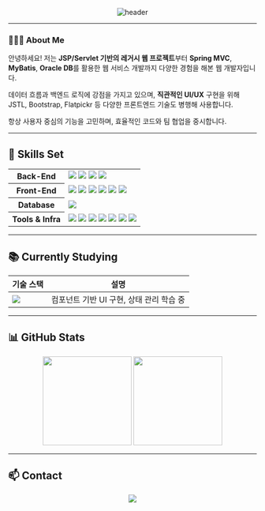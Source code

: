 <div align="center">
  
![header](https://capsule-render.vercel.app/api?type=waving&color=0:89f7fe,100:66a6ff&height=280&section=header&text=Hi%20👋,%20I'm%20Minseung%20Kim&fontSize=45&fontAlign=50&fontAlignY=40&desc=Full-Stack%20Developer%20|%20Java%20%26%20Spring&descSize=22&descAlign=50&descAlignY=70)


</div>

---

### 🙋🏻‍♂️ About Me

안녕하세요! 저는 **JSP/Servlet 기반의 레거시 웹 프로젝트**부터 **Spring MVC**, **MyBatis**, **Oracle DB**를 활용한 웹 서비스 개발까지 다양한 경험을 해본 웹 개발자입니다.  

데이터 흐름과 백엔드 로직에 강점을 가지고 있으며, **직관적인 UI/UX** 구현을 위해 JSTL, Bootstrap, Flatpickr 등 다양한 프론트엔드 기술도 병행해 사용합니다.  

항상 사용자 중심의 기능을 고민하며, 효율적인 코드와 팀 협업을 중시합니다.  


---

## 🧐 Skills Set

<table>
  <tr>
    <th>Back-End</th>
    <td>
      <img src="https://img.shields.io/badge/Java-000000?style=flat-square&logo=openjdk&logoColor=white" />
      <img src="https://img.shields.io/badge/Spring%20MVC-6DB33F?style=flat-square&logo=spring&logoColor=white" />
      <img src="https://img.shields.io/badge/MyBatis-000000?style=flat-square&logo=data&logoColor=white" />
      <img src="https://img.shields.io/badge/JSP%2FServlet-d3d3d3?style=flat-square&logo=java&logoColor=black" />
    </td>
  </tr>
  <tr>
    <th>Front-End</th>
    <td>
      <img src="https://img.shields.io/badge/HTML5-E34F26?style=flat-square&logo=html5&logoColor=white" />
      <img src="https://img.shields.io/badge/CSS3-1572B6?style=flat-square&logo=css3&logoColor=white" />
      <img src="https://img.shields.io/badge/JavaScript-F7DF1E?style=flat-square&logo=javascript&logoColor=black" />
      <img src="https://img.shields.io/badge/JSTL-2A2A2A?style=flat-square&logo=apachetomcat&logoColor=white" />
      <img src="https://img.shields.io/badge/Bootstrap-7952B3?style=flat-square&logo=bootstrap&logoColor=white" />
      <img src="https://img.shields.io/badge/Flatpickr-3E4E88?style=flat-square&logo=javascript&logoColor=white" />
    </td>
  </tr>
  <tr>
    <th>Database</th>
    <td>
      <img src="https://img.shields.io/badge/Oracle-F80000?style=flat-square&logo=oracle&logoColor=white" />
    </td>
  </tr>
  <tr>
    <th>Tools & Infra</th>
    <td>
      <img src="https://img.shields.io/badge/Eclipse-FE7A16?style=flat-square&logo=eclipse&logoColor=white" />
      <img src="https://img.shields.io/badge/Apache%20Tomcat-F8DC75?style=flat-square&logo=apachetomcat&logoColor=black" />
      <img src="https://img.shields.io/badge/Git-F05033?style=flat-square&logo=git&logoColor=white" />
      <img src="https://img.shields.io/badge/GitHub-181717?style=flat-square&logo=github&logoColor=white" />
      <img src="https://img.shields.io/badge/ERDCloud-009688?style=flat-square&logo=databricks&logoColor=white" />
      <img src="https://img.shields.io/badge/Notion-F3F3F3?style=flat-square&logo=notion&logoColor=black" />
      <img src="https://img.shields.io/badge/Miro-050038?style=flat-square&logo=miro&logoColor=white" />
    </td>
  </tr>
</table>

---

## 📚 Currently Studying

| 기술 스택 | 설명 |
|-----------|--------|
| <img src="https://img.shields.io/badge/React-20232a.svg?style=flat-square&logo=react&logoColor=61DAFB" /> | 컴포넌트 기반 UI 구현, 상태 관리 학습 중 |

---

## 📊 GitHub Stats
<div align="center">
  <img height="180" src="https://github-readme-stats.vercel.app/api?username=kms7020&show_icons=true&theme=tokyonight" />
  <img height="180" src="https://github-readme-stats.vercel.app/api/top-langs/?username=kms7020&layout=compact&theme=tokyonight" />
</div>

---

## 📫 Contact
<div align="center">
  <a href="mailto:msk7262@gmail.com">
    <img src="https://img.shields.io/badge/msk7262@gmail.com-D14836?style=flat-square&logo=gmail&logoColor=white" />
  </a>
</div>
